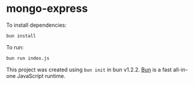 # mongo-express

To install dependencies:

```bash
bun install
```

To run:

```bash
bun run index.js
```

This project was created using `bun init` in bun v1.2.2. [Bun](https://bun.sh) is a fast all-in-one JavaScript runtime.
